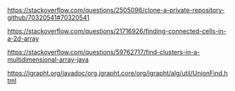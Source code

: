 https://stackoverflow.com/questions/2505096/clone-a-private-repository-github/70320541#70320541

https://stackoverflow.com/questions/21716926/finding-connected-cells-in-a-2d-array

https://stackoverflow.com/questions/59762717/find-clusters-in-a-multidimensional-array-java

https://jgrapht.org/javadoc/org.jgrapht.core/org/jgrapht/alg/util/UnionFind.html
